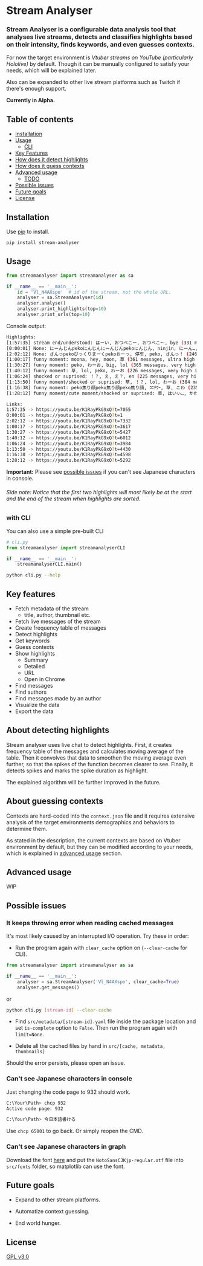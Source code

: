 # Stream Analyser

### Stream Analyser is a configurable data analysis tool that analyses live streams, detects and classifies highlights based on their intensity, finds keywords, and even guesses contexts.

For now the target environment is *Vtuber streams on YouTube (particularly Hololive)* by default. Though it can be manually configured to satisfy your needs, which will be explained later.

Also can be expanded to other live stream platforms such as Twitch if there's enough support.

**Currently in Alpha.**

## Table of contents
- [Installation](#Installation)
- [Usage](#Usage)
  - [CLI](#with-CLI)
- [Key Features](#Key-features)
- [How does it detect highlights](#About-detecting-highlights)
- [How does it guess contexts](#About-guessing-contexts)
- [Advanced usage](#Advanced-usage)
    - [TODO](#)
- [Possible issues](#Possible-issues)
- [Future goals](#Future-goals)
- [License](#License)

## Installation

Use [pip](https://pip.pypa.io/en/stable/) to install.
```bash
pip install stream-analyser
```

## Usage

```python
from streamanalyser import streamanalyser as sa

if __name__ == '__main__':
    id = 'Vl_N4AXspo'  # id of the stream, not the whole URL.
    analyser = sa.StreamAnalyser(id)
    analyser.analyse()
    analyser.print_highlights(top=10)
    analyser.print_urls(top=10)
```

Console output:
```bash
Highlights:
[1:57:35] stream end/understood: はーい, おつぺこー, おつぺこ～, bye (331 messages, ultra high intensity, 3.479 diff, 48s duration)
[0:00:01] None: にーんじんpekoにんじんにーんじんpekoにんじん, ninjin, にーん…, にーん (406 messages, ultra high intensity, 3.309 diff, 87s duration)
[2:02:12] None: さんっpekoびっくりまーくpekoおーっ, 停车, peko, さんっ！ (246 messages, ultra high intensity, 3.008 diff, 61s duration)
[1:00:17] funny moment: moona, hey, moon, 草 (361 messages, ultra high intensity, 2.823 diff, 78s duration)
[1:30:27] funny moment: peko, わーお, big, lol (365 messages, very high intensity, 2.570 diff, 82s duration)
[1:40:12] funny moment: 草, lol, peko, わーお (226 messages, very high intensity, 2.531 diff, 48s duration)
[1:06:24] shocked or suprised: ！？, え, え？, en (225 messages, very high intensity, 2.312 diff, 61s duration)
[1:13:50] funny moment/shocked or suprised: 草, ！？, lol, わーお (304 messages, very high intensity, 2.258 diff, 64s duration)
[1:16:38] funny moment: peko焦り顔peko焦り顔peko焦り顔, ｺﾆﾁﾜｰ, 草, こわ (235 messages, very high intensity, 2.232 diff, 41s duration)
[1:28:12] funny moment/cute moment/shocked or suprised: 草, はいぃ…, かわいい, あ (303 messages, very high intensity, 2.189 diff, 75s duration)

Links:
1:57:35 -> https://youtu.be/K1RayPkG9xQ?t=7055
0:00:01 -> https://youtu.be/K1RayPkG9xQ?t=1
2:02:12 -> https://youtu.be/K1RayPkG9xQ?t=7332
1:00:17 -> https://youtu.be/K1RayPkG9xQ?t=3617
1:30:27 -> https://youtu.be/K1RayPkG9xQ?t=5427
1:40:12 -> https://youtu.be/K1RayPkG9xQ?t=6012
1:06:24 -> https://youtu.be/K1RayPkG9xQ?t=3984
1:13:50 -> https://youtu.be/K1RayPkG9xQ?t=4430
1:16:38 -> https://youtu.be/K1RayPkG9xQ?t=4598
1:28:12 -> https://youtu.be/K1RayPkG9xQ?t=5292
```

**Important:** Please see [possible issues](#Possible-issues) if you can't see Japanese characters in console.

###### Side note: Notice that the first two highlights will most likely be at the start and the end of the stream when highlights are sorted.

### with CLI
You can also use a simple pre-built CLI 

```python
# cli.py
from streamanalyser import streamanalyserCLI

if __name__ == '__main__':
    streamanalyserCLI.main()
```
```bash
python cli.py --help
```

## Key features

- Fetch metadata of the stream
  - title, author, thumbnail etc.
- Fetch live messages of the stream
- Create frequency table of messages
- Detect highlights
- Get keywords
- Guess contexts
- Show highlights
  - Summary
  - Detailed
  - URL
  - Open in Chrome
- Find messages
- Find authors
- Find messages made by an author
- Visualize the data
- Export the data

## About detecting highlights

Stream analyser uses live chat to detect highlights. First, it creates frequency table of the messages and calculates moving average of the table. Then it convolves that data to smoothen the moving average even further, so that the spikes of the function becomes clearer to see. Finally, it detects spikes and marks the spike duration as highlight.

The explained algorithm will be further improved in the future.

## About guessing contexts

Contexts are hard-coded into the `context.json` file and it requires extensive analysis of the target environments demographics and behaviors to determine them.

As stated in the description, the current contexts are based on Vtuber environment by default, but they can be modified according to your needs, which is explained in [advanced usage](#Advanced-usage) section.

## Advanced usage

WIP

## Possible issues

### It keeps throwing error when reading cached messages

It's most likely caused by an interrupted I/O operation. Try these in order:

- Run the program again with `clear_cache` option on (`--clear-cache` for CLI).

```python
from streamanalyser import streamanalyser as sa

if __name__ == '__main__':
    analyser = sa.StreamAnalyser('Vl_N4AXspo', clear_cache=True)
    analyser.get_messages()
```

or

```bash
python cli.py [stream-id] --clear-cache
```

- Find `src/metadata/[stream-id].yaml` file inside the package location and set `is-complete` option to `False`. Then run the program again with `limit=None`.

- Delete all the cached files by hand in `src/[cache, metadata, thumbnails]`

Should the error persists, please open an issue.

### Can't see Japanese characters in console

Just changing the code page to 932 should work.

```bash
C:\Your\Path> chcp 932
Active code page: 932

C:\Your\Path> 今日本語書ける
```

Use `chcp 65001` to go back. Or simply reopen the CMD.

### Can't see Japanese characters in graph

Download the font [here](https://www.google.com/get/noto/#sans-jpan) and put the `NotoSansCJKjp-regular.otf` file into `src/fonts` folder, so matplotlib can use the font.

## Future goals

- Expand to other stream platforms.

- Automatize context guessing.

- End world hunger.

## License
[GPL v3.0](https://choosealicense.com/licenses/gpl-3.0/)